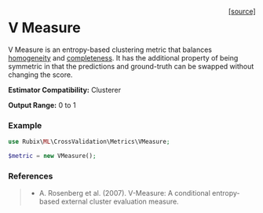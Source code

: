 <span style="float:right;"><a href="https://github.com/RubixML/RubixML/blob/master/src/CrossValidation/Metrics/VMeasure.php">[source]</a></span>

# V Measure
V Measure is an entropy-based clustering metric that balances [homogeneity](homogeneity.md) and [completeness](completeness.md). It has the additional property of being symmetric in that the predictions and ground-truth can be swapped without changing the score.

**Estimator Compatibility:** Clusterer

**Output Range:** 0 to 1

### Example
```php
use Rubix\ML\CrossValidation\Metrics\VMeasure;

$metric = new VMeasure();
```

### References
>- A. Rosenberg et al. (2007). V-Measure: A conditional entropy-based external cluster evaluation measure.